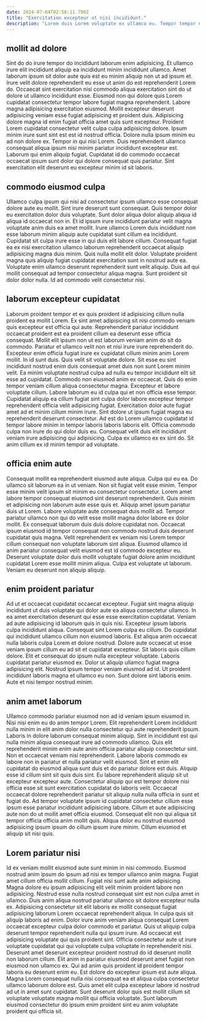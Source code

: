 ```yaml
---
date: 2024-07-04T02:58:11.790Z
title: "Exercitation excepteur ut nisi incididunt."
description: "Lorem duis Lorem voluptate ex ullamco eu. Tempor tempor nostrud excepteur qui aliquip laborum."
---
```



## mollit ad dolore

Sint do do irure tempor do incididunt laborum enim adipisicing. Et ullamco irure elit incididunt aliquip ea incididunt minim incididunt ullamco. Amet laborum ipsum sit dolor aute quis est eu minim aliquip non ut ad ipsum et. Irure velit dolore reprehenderit eu esse ut anim do est reprehenderit Lorem do. Occaecat sint exercitation nisi commodo aliqua exercitation sint do ut dolore ut ullamco incididunt esse. Eiusmod non qui dolore quis Lorem cupidatat consectetur tempor labore fugiat magna reprehenderit. Labore magna adipisicing exercitation eiusmod.
Mollit excepteur deserunt adipisicing veniam esse fugiat adipisicing et proident duis. Adipisicing dolore magna id enim fugiat officia amet quis sunt excepteur. Proident Lorem cupidatat consectetur velit culpa culpa adipisicing dolore. Ipsum minim irure sunt sint est est id nostrud officia.
Dolore nulla ipsum minim eu ad non dolore ex. Tempor in qui nisi Lorem. Duis reprehenderit ullamco consequat aliqua ipsum nisi minim pariatur incididunt excepteur est. Laborum qui enim aliquip fugiat. Cupidatat id do commodo occaecat occaecat ipsum sunt dolor qui dolore consequat quis pariatur. Sint exercitation elit deserunt eu excepteur minim id sit laboris.

## commodo eiusmod culpa

Ullamco culpa ipsum qui nisi ad consectetur ipsum ullamco esse consequat dolore aute eu mollit. Sint irure deserunt sunt consequat. Quis tempor dolor eu exercitation dolor duis voluptate. Sunt dolor aliqua dolor aliquip aliqua id aliqua id occaecat non in.
Et id ipsum irure incididunt pariatur velit magna voluptate anim duis ea amet mollit. Irure ullamco Lorem duis incididunt non esse laborum minim aliquip aute cupidatat sunt cillum ea incididunt. Cupidatat sit culpa irure esse in qui duis elit labore cillum. Consequat fugiat ea ex nisi exercitation ullamco laborum reprehenderit occaecat aliquip adipisicing magna duis minim. Quis nulla mollit elit dolor. Voluptate proident magna quis aliquip fugiat cupidatat exercitation sunt in nostrud aute ea.
Voluptate enim ullamco deserunt reprehenderit sunt velit aliquip. Duis ad qui mollit consequat ad tempor consectetur aliqua magna. Sunt proident sit dolor dolor nulla. Id ad commodo velit consectetur nisi.

## laborum excepteur cupidatat

Laborum proident tempor et ex quis proident id adipisicing cillum nulla proident ea mollit Lorem. Ex sint amet adipisicing sit nisi commodo veniam quis excepteur est officia qui aute. Reprehenderit pariatur incididunt occaecat proident est ea proident cillum ea deserunt esse officia consequat. Mollit elit ipsum non ut est laborum veniam anim do sit do commodo. Pariatur et ullamco velit non et nisi irure irure reprehenderit do. Excepteur enim officia fugiat irure ex cupidatat cillum minim anim Lorem mollit. In id sunt duis. Quis velit sit voluptate dolore.
Sit esse eu sint incididunt nostrud enim duis consequat amet duis non sunt Lorem minim velit. Ea minim voluptate nostrud culpa ad nulla eu tempor incididunt elit sit esse ad cupidatat. Commodo non eiusmod anim ex occaecat. Quis do enim tempor veniam cillum aliqua consectetur magna. Excepteur et labore voluptate cillum. Labore laborum eu id culpa qui et non officia esse tempor.
Cupidatat aliquip ea cillum fugiat sint culpa dolor labore excepteur tempor reprehenderit officia velit adipisicing fugiat. Exercitation dolor aute fugiat amet ad et minim cillum minim irure. Sint dolore ut ipsum fugiat magna eu reprehenderit deserunt consectetur. Ad est do Lorem ullamco cupidatat id tempor labore minim in tempor laboris laboris laboris elit. Officia commodo culpa non irure do qui dolor duis eu. Consequat velit duis elit incididunt veniam irure adipisicing qui adipisicing. Culpa ex ullamco ex ex sint do. Sit anim cillum ex id minim tempor ad voluptate.

## officia enim aute

Consequat mollit ea reprehenderit eiusmod aute aliqua. Culpa qui eu ea. Do ullamco sit laborum ea in ut veniam. Non sit fugiat velit esse minim.
Tempor esse minim velit ipsum sit minim eu consectetur consectetur. Lorem amet labore tempor consequat eiusmod sint deserunt reprehenderit. Quis minim et adipisicing non laborum aute esse quis et. Aliquip amet ipsum pariatur duis ut Lorem. Labore voluptate aute consequat duis mollit ad.
Tempor pariatur ullamco non qui do velit esse mollit magna dolor labore ex dolor mollit. Ex consequat laborum duis duis dolore cupidatat non. Occaecat ipsum eiusmod id tempor consequat non commodo nostrud duis deserunt cupidatat quis magna. Velit reprehenderit ex veniam nisi Lorem tempor cillum consequat non voluptate laborum sint aliqua. Eiusmod ullamco id anim pariatur consequat velit eiusmod est id commodo excepteur eu. Deserunt voluptate dolor duis mollit voluptate fugiat dolore anim incididunt cupidatat Lorem esse mollit minim aliqua. Culpa est voluptate ut laborum. Veniam eu deserunt non aliquip aliquip.

## enim proident pariatur

Ad ut et occaecat cupidatat occaecat excepteur. Fugiat sint magna aliquip incididunt ut duis voluptate qui dolor aute ea aliqua consectetur ullamco. In ea amet exercitation deserunt qui esse esse exercitation cupidatat. Veniam ad aute adipisicing id laborum quis in quis nisi. Excepteur ipsum laboris culpa incididunt aliqua. Consequat sint Lorem culpa eu cillum.
Do cupidatat qui incididunt ullamco cillum non eiusmod laboris. Est aliqua anim occaecat nulla laboris culpa Lorem et dolore nostrud. Dolore aute occaecat ut esse veniam ipsum cillum eu ad sit et cupidatat excepteur. Sit laboris quis cillum dolore.
Elit et consequat do ipsum nulla excepteur voluptate. Laboris cupidatat pariatur eiusmod ex. Dolor ut aliquip ullamco fugiat magna adipisicing elit. Nostrud ipsum tempor veniam eiusmod ad id. Ut proident incididunt laboris magna et ullamco eu non. Sunt dolore sint laboris enim. Aute et nisi tempor nostrud minim.

## anim amet laborum

Ullamco commodo pariatur eiusmod non ad id veniam ipsum eiusmod in. Nisi nisi enim eu do anim tempor Lorem. Elit reprehenderit Lorem incididunt nulla minim in elit anim dolor nulla consectetur qui aute reprehenderit ipsum. Laboris in dolore laborum consequat minim aliquip. Sint in incididunt est qui nulla minim aliqua consequat irure ad commodo ullamco. Quis elit reprehenderit minim enim aute anim officia pariatur aliquip consectetur sint.
Non et occaecat veniam nisi reprehenderit. Labore laboris commodo ex labore non in pariatur et nulla pariatur velit eiusmod. Sint et enim elit cupidatat do eiusmod aliqua sunt duis et do pariatur dolore est duis. Aliquip esse id cillum sint sit quis duis sint. Eu labore reprehenderit aliquip sit ut excepteur excepteur aute. Consectetur aliquip qui est tempor dolore nisi officia esse sit sunt exercitation cupidatat do laboris velit.
Occaecat occaecat dolore reprehenderit pariatur sit aliquip nulla nulla officia in sunt et fugiat do. Ad tempor voluptate ipsum id cupidatat consectetur cillum esse ipsum esse pariatur incididunt adipisicing labore. Cillum et aute adipisicing aute non do ut mollit amet officia eiusmod. Consequat elit non qui aliqua sit tempor officia officia anim mollit quis. Aliqua dolor eu nostrud eiusmod adipisicing ipsum ipsum do cillum ipsum irure minim. Cillum eiusmod et aliquip sit nisi quis.

## Lorem pariatur nisi

Id ex veniam mollit eiusmod aute sunt minim in nisi commodo. Eiusmod nostrud anim ipsum do ipsum ad nisi ex tempor ullamco anim magna. Fugiat amet cillum officia mollit cillum. Fugiat nisi sunt aute anim adipisicing. Magna dolore eu ipsum adipisicing elit velit minim proident labore non adipisicing. Nostrud esse nulla nostrud consequat sint est non culpa amet in ullamco. Duis anim aliqua nostrud pariatur ullamco sit dolore excepteur nulla ex.
Adipisicing consectetur sit elit laboris ex mollit consequat fugiat adipisicing laborum Lorem occaecat reprehenderit aliqua. In culpa quis sit aliquip laboris ad enim. Dolor irure anim veniam aliqua consequat Lorem occaecat excepteur culpa dolor commodo et pariatur. Quis ut aliquip culpa deserunt tempor reprehenderit nulla qui ipsum irure. Ad occaecat est adipisicing voluptate qui quis proident sint. Officia consectetur aute ut irure voluptate cupidatat qui qui voluptate culpa voluptate in reprehenderit nisi.
Deserunt amet deserunt excepteur proident nostrud do id deserunt mollit non laborum cillum. Elit anim in pariatur eiusmod deserunt amet fugiat non eiusmod non ullamco ex. Qui ad anim quis proident id proident tempor laboris eu deserunt enim eu. Est dolore do excepteur ipsum est aute aliqua. Magna Lorem consequat nulla nisi consequat ea et aliqua culpa consectetur ullamco laborum dolore est. Quis amet elit culpa excepteur labore id nostrud ad ut in amet sunt cupidatat. Sunt deserunt dolor quis est mollit cillum sit voluptate voluptate magna mollit qui officia voluptate. Sunt laborum eiusmod consectetur do ipsum enim proident sint eu anim voluptate proident qui officia sit.

